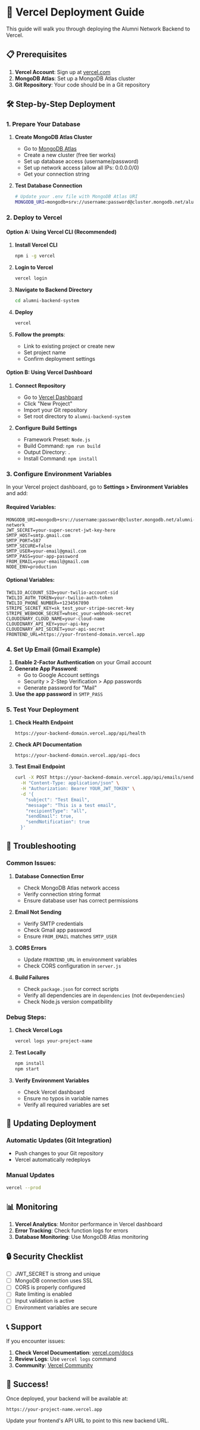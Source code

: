 # 🚀 Vercel Deployment Guide

This guide will walk you through deploying the Alumni Network Backend to Vercel.

## 📋 Prerequisites

1. **Vercel Account**: Sign up at [vercel.com](https://vercel.com)
2. **MongoDB Atlas**: Set up a MongoDB Atlas cluster
3. **Git Repository**: Your code should be in a Git repository

## 🛠️ Step-by-Step Deployment

### 1. Prepare Your Database

1. **Create MongoDB Atlas Cluster**
   - Go to [MongoDB Atlas](https://cloud.mongodb.com)
   - Create a new cluster (free tier works)
   - Set up database access (username/password)
   - Set up network access (allow all IPs: 0.0.0.0/0)
   - Get your connection string

2. **Test Database Connection**
   ```bash
   # Update your .env file with MongoDB Atlas URI
   MONGODB_URI=mongodb+srv://username:password@cluster.mongodb.net/alumni-network
   ```

### 2. Deploy to Vercel

#### Option A: Using Vercel CLI (Recommended)

1. **Install Vercel CLI**
   ```bash
   npm i -g vercel
   ```

2. **Login to Vercel**
   ```bash
   vercel login
   ```

3. **Navigate to Backend Directory**
   ```bash
   cd alumni-backend-system
   ```

4. **Deploy**
   ```bash
   vercel
   ```

5. **Follow the prompts**:
   - Link to existing project or create new
   - Set project name
   - Confirm deployment settings

#### Option B: Using Vercel Dashboard

1. **Connect Repository**
   - Go to [Vercel Dashboard](https://vercel.com/dashboard)
   - Click "New Project"
   - Import your Git repository
   - Set root directory to `alumni-backend-system`

2. **Configure Build Settings**
   - Framework Preset: `Node.js`
   - Build Command: `npm run build`
   - Output Directory: `.`
   - Install Command: `npm install`

### 3. Configure Environment Variables

In your Vercel project dashboard, go to **Settings > Environment Variables** and add:

#### Required Variables:
```
MONGODB_URI=mongodb+srv://username:password@cluster.mongodb.net/alumni-network
JWT_SECRET=your-super-secret-jwt-key-here
SMTP_HOST=smtp.gmail.com
SMTP_PORT=587
SMTP_SECURE=false
SMTP_USER=your-email@gmail.com
SMTP_PASS=your-app-password
FROM_EMAIL=your-email@gmail.com
NODE_ENV=production
```

#### Optional Variables:
```
TWILIO_ACCOUNT_SID=your-twilio-account-sid
TWILIO_AUTH_TOKEN=your-twilio-auth-token
TWILIO_PHONE_NUMBER=+1234567890
STRIPE_SECRET_KEY=sk_test_your-stripe-secret-key
STRIPE_WEBHOOK_SECRET=whsec_your-webhook-secret
CLOUDINARY_CLOUD_NAME=your-cloud-name
CLOUDINARY_API_KEY=your-api-key
CLOUDINARY_API_SECRET=your-api-secret
FRONTEND_URL=https://your-frontend-domain.vercel.app
```

### 4. Set Up Email (Gmail Example)

1. **Enable 2-Factor Authentication** on your Gmail account
2. **Generate App Password**:
   - Go to Google Account settings
   - Security > 2-Step Verification > App passwords
   - Generate password for "Mail"
3. **Use the app password** in `SMTP_PASS`

### 5. Test Your Deployment

1. **Check Health Endpoint**
   ```
   https://your-backend-domain.vercel.app/api/health
   ```

2. **Check API Documentation**
   ```
   https://your-backend-domain.vercel.app/api-docs
   ```

3. **Test Email Endpoint**
   ```bash
   curl -X POST https://your-backend-domain.vercel.app/api/emails/send \
     -H "Content-Type: application/json" \
     -H "Authorization: Bearer YOUR_JWT_TOKEN" \
     -d '{
       "subject": "Test Email",
       "message": "This is a test email",
       "recipientType": "all",
       "sendEmail": true,
       "sendNotification": true
     }'
   ```

## 🔧 Troubleshooting

### Common Issues:

1. **Database Connection Error**
   - Check MongoDB Atlas network access
   - Verify connection string format
   - Ensure database user has correct permissions

2. **Email Not Sending**
   - Verify SMTP credentials
   - Check Gmail app password
   - Ensure `FROM_EMAIL` matches `SMTP_USER`

3. **CORS Errors**
   - Update `FRONTEND_URL` in environment variables
   - Check CORS configuration in `server.js`

4. **Build Failures**
   - Check `package.json` for correct scripts
   - Verify all dependencies are in `dependencies` (not `devDependencies`)
   - Check Node.js version compatibility

### Debug Steps:

1. **Check Vercel Logs**
   ```bash
   vercel logs your-project-name
   ```

2. **Test Locally**
   ```bash
   npm install
   npm start
   ```

3. **Verify Environment Variables**
   - Check Vercel dashboard
   - Ensure no typos in variable names
   - Verify all required variables are set

## 🔄 Updating Deployment

### Automatic Updates (Git Integration)
- Push changes to your Git repository
- Vercel automatically redeploys

### Manual Updates
```bash
vercel --prod
```

## 📊 Monitoring

1. **Vercel Analytics**: Monitor performance in Vercel dashboard
2. **Error Tracking**: Check function logs for errors
3. **Database Monitoring**: Use MongoDB Atlas monitoring

## 🔒 Security Checklist

- [ ] JWT_SECRET is strong and unique
- [ ] MongoDB connection uses SSL
- [ ] CORS is properly configured
- [ ] Rate limiting is enabled
- [ ] Input validation is active
- [ ] Environment variables are secure

## 📞 Support

If you encounter issues:

1. **Check Vercel Documentation**: [vercel.com/docs](https://vercel.com/docs)
2. **Review Logs**: Use `vercel logs` command
3. **Community**: [Vercel Community](https://github.com/vercel/vercel/discussions)

## 🎉 Success!

Once deployed, your backend will be available at:
```
https://your-project-name.vercel.app
```

Update your frontend's API URL to point to this new backend URL. 